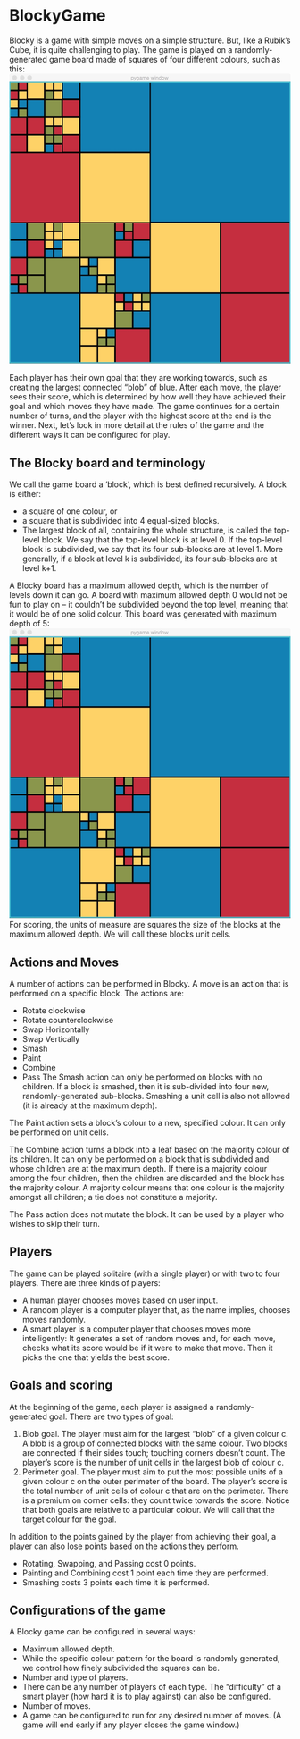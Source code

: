 # BlockyGame
Blocky is a game with simple moves on a simple structure. But, like a Rubik’s Cube, it is quite challenging to play. The game is played on a randomly-generated game board made of squares of four different colours, such as this:
![blocky](assert/levels-5.jpg)

Each player has their own goal that they are working towards, such as creating the largest connected “blob” of blue. After each move, the player sees their score, which is determined by how well they have achieved their goal and which moves they have made. The game continues for a certain number of turns, and the player with the highest score at the end is the winner. Next, let’s look in more detail at the rules of the game and the different ways it can be configured for play.

## The Blocky board and terminology

We call the game board a ‘block’, which is best defined recursively. A block is either:

- a square of one colour, or
- a square that is subdivided into 4 equal-sized blocks.
- The largest block of all, containing the whole structure, is called the top-level block. We say that the top-level block is at level 0. If the top-level block is subdivided, we say that its four sub-blocks are at level 1. More generally, if a block at level k is subdivided, its four sub-blocks are at level k+1.

A Blocky board has a maximum allowed depth, which is the number of levels down it can go. A board with maximum allowed depth 0 would not be fun to play on – it couldn’t be subdivided beyond the top level, meaning that it would be of one solid colour. This board was generated with maximum depth of 5:
![blocky](assert/levels-5.jpg)
For scoring, the units of measure are squares the size of the blocks at the maximum allowed depth. We will call these blocks unit cells.

## Actions and Moves

A number of actions can be performed in Blocky. A move is an action that is performed on a specific block. The actions are:

- Rotate clockwise
- Rotate counterclockwise
- Swap Horizontally
- Swap Vertically
- Smash
- Paint
- Combine
- Pass
The Smash action can only be performed on blocks with no children. If a block is smashed, then it is sub-divided into four new, randomly-generated sub-blocks. Smashing a unit cell is also not allowed (it is already at the maximum depth).

The Paint action sets a block’s colour to a new, specified colour. It can only be performed on unit cells.

The Combine action turns a block into a leaf based on the majority colour of its children. It can only be performed on a block that is subdivided and whose children are at the maximum depth. If there is a majority colour among the four children, then the children are discarded and the block has the majority colour. A majority colour means that one colour is the majority amongst all children; a tie does not constitute a majority.

The Pass action does not mutate the block. It can be used by a player who wishes to skip their turn.

## Players

The game can be played solitaire (with a single player) or with two to four players. There are three kinds of players:

- A human player chooses moves based on user input.
- A random player is a computer player that, as the name implies, chooses moves randomly.
- A smart player is a computer player that chooses moves more intelligently: It generates a set of random moves and, for each move, checks what its score would be if it were to make that move. Then it picks the one that yields the best score.

## Goals and scoring

At the beginning of the game, each player is assigned a randomly-generated goal. There are two types of goal:

1. Blob goal. 
  The player must aim for the largest “blob” of a given colour c. A blob is a group of connected blocks with the same colour. Two blocks are connected if their sides touch; touching corners doesn’t count. The player’s score is the number of unit cells in the largest blob of colour c.
2. Perimeter goal. 
  The player must aim to put the most possible units of a given colour c on the outer perimeter of the board. The player’s score is the total number of unit cells of colour c that are on the perimeter. There is a premium on corner cells: they count twice towards the score.
Notice that both goals are relative to a particular colour. We will call that the target colour for the goal.

In addition to the points gained by the player from achieving their goal, a player can also lose points based on the actions they perform.

- Rotating, Swapping, and Passing cost 0 points.
- Painting and Combining cost 1 point each time they are performed.
- Smashing costs 3 points each time it is performed.
## Configurations of the game
A Blocky game can be configured in several ways:

- Maximum allowed depth. 
- While the specific colour pattern for the board is randomly generated, we control how finely subdivided the squares can be.
- Number and type of players. 
- There can be any number of players of each type. The “difficulty” of a smart player (how hard it is to play against) can also be configured.
- Number of moves. 
- A game can be configured to run for any desired number of moves. (A game will end early if any player closes the game window.)

